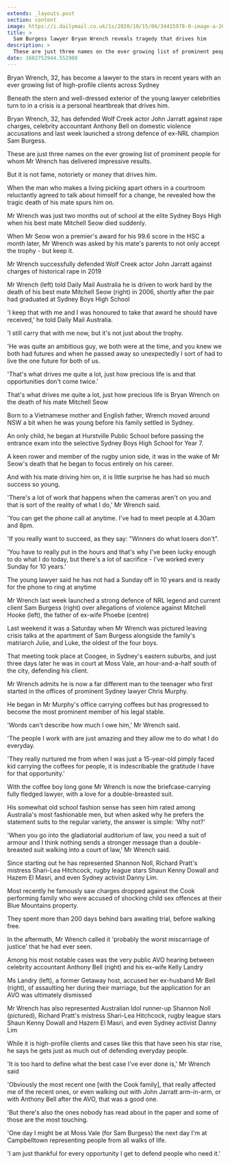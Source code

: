 ```yaml
--- 
extends: _layouts.post 
section: content 
image: https://i.dailymail.co.uk/1s/2020/10/15/06/34415978-0-image-a-26_1602740936371.jpg 
title: > 
  Sam Burgess lawyer Bryan Wrench reveals tragedy that drives him 
description: > 
  These are just three names on the ever growing list of prominent people for whom Mr Wrench has delivered impressive results.Mr Wrench was just two months out of school at the elite Sydney Boys High when his best mate Mitchell Seow died suddenly.Mr Wrench admits he is now a far different man to the teenager who first started in the offices of prominent Sydney lawyer Chris Murphy.With the coffee boy long gone Mr Wrench is now the briefcase-carrying fully fledged lawyer, with a love for a double-breasted suit.In the aftermath, Mr Wrench called it 'probably the worst miscarriage of justice' that he had ever seen. 
date: 1602752944.552988 
--- 
```

Bryan Wrench, 32, has become a lawyer to the stars in recent years with an ever growing list of high-profile clients across Sydney

Beneath the stern and well-dressed exterior of the young lawyer celebrities turn to in a crisis is a personal heartbreak that drives him.

Bryan Wrench, 32, has defended Wolf Creek actor John Jarratt against rape charges, celebrity accountant Anthony Bell on domestic violence accusations and last week launched a strong defence of ex-NRL champion Sam Burgess.

These are just three names on the ever growing list of prominent people for whom Mr Wrench has delivered impressive results.

But it is not fame, notoriety or money that drives him.

When the man who makes a living picking apart others in a courtroom reluctantly agreed to talk about himself for a change, he revealed how the tragic death of his mate spurs him on.

Mr Wrench was just two months out of school at the elite Sydney Boys High when his best mate Mitchell Seow died suddenly.

When Mr Seow won a premier's award for his 99.6 score in the HSC a month later, Mr Wrench was asked by his mate's parents to not only accept the trophy - but keep it.

Mr Wrench successfully defended Wolf Creek actor John Jarratt against charges of historical rape in 2019

Mr Wrench (left) told Daily Mail Australia he is driven to work hard by the death of his best mate Mitchell Seow (right) in 2006, shortly after the pair had graduated at Sydney Boys High School

'I keep that with me and I was honoured to take that award he should have received,' he told Daily Mail Australia.

'I still carry that with me now, but it's not just about the trophy.

'He was quite an ambitious guy, we both were at the time, and you knew we both had futures and when he passed away so unexpectedly I sort of had to live the one future for both of us.

'That's what drives me quite a lot, just how precious life is and that opportunities don't come twice.'

That's what drives me quite a lot, just how precious life is Bryan Wrench on the death of his mate Mitchell Seow

Born to a Vietnamese mother and English father, Wrench moved around NSW a bit when he was young before his family settled in Sydney.

An only child, he began at Hurstville Public School before passing the entrance exam into the selective Sydney Boys High School for Year 7.

A keen rower and member of the rugby union side, it was in the wake of Mr Seow's death that he began to focus entirely on his career.

And with his mate driving him on, it is little surprise he has had so much success so young.

'There's a lot of work that happens when the cameras aren't on you and that is sort of the reality of what I do,' Mr Wrench said.

'You can get the phone call at anytime. I've had to meet people at 4.30am and 8pm.

'If you really want to succeed, as they say: "Winners do what losers don't".

'You have to really put in the hours and that's why I've been lucky enough to do what I do today, but there's a lot of sacrifice - I've worked every Sunday for 10 years.'

The young lawyer said he has not had a Sunday off in 10 years and is ready for the phone to ring at anytime

Mr Wrench last week launched a strong defence of NRL legend and current client Sam Burgess (right) over allegations of violence against Mitchell Hooke (left), the father of ex-wife Phoebe (centre)

Last weekend it was a Saturday when Mr Wrench was pictured leaving crisis talks at the apartment of Sam Burgess alongside the family's matriarch Julie, and Luke, the oldest of the four boys.

That meeting took place at Coogee, in Sydney's eastern suburbs, and just three days later he was in court at Moss Vale, an hour-and-a-half south of the city, defending his client.

Mr Wrench admits he is now a far different man to the teenager who first started in the offices of prominent Sydney lawyer Chris Murphy.

He began in Mr Murphy's office carrying coffees but has progressed to become the most prominent member of his legal stable.

'Words can't describe how much I owe him,' Mr Wrench said.

'The people I work with are just amazing and they allow me to do what I do everyday.

'They really nurtured me from when I was just a 15-year-old pimply faced kid carrying the coffees for people, it is indescribable the gratitude I have for that opportunity.'

With the coffee boy long gone Mr Wrench is now the briefcase-carrying fully fledged lawyer, with a love for a double-breasted suit.

His somewhat old school fashion sense has seen him rated among Australia's most fashionable men, but when asked why he prefers the statement suits to the regular variety, the answer is simple: 'Why not?'

'When you go into the gladiatorial auditorium of law, you need a suit of armour and I think nothing sends a stronger message than a double-breasted suit walking into a court of law,' Mr Wrench said.

Since starting out he has represented Shannon Noll, Richard Pratt's mistress Shari-Lea Hitchcock, rugby league stars Shaun Kenny Dowall and Hazem El Masri, and even Sydney activist Danny Lim.

Most recently he famously saw charges dropped against the Cook performing family who were accused of shocking child sex offences at their Blue Mountains property.

They spent more than 200 days behind bars awaiting trial, before walking free.

In the aftermath, Mr Wrench called it 'probably the worst miscarriage of justice' that he had ever seen.

Among his most notable cases was the very public AVO hearing between celebrity accountant Anthony Bell (right) and his ex-wife Kelly Landry

Ms Landry (left), a former Getaway host, accused her ex-husband Mr Bell (right), of assaulting her during their marriage, but the application for an AVO was ultimately dismissed

Mr Wrench has also represented Australian Idol runner-up Shannon Noll (pictured), Richard Pratt's mistress Shari-Lea Hitchcock, rugby league stars Shaun Kenny Dowall and Hazem El Masri, and even Sydney activist Danny Lim

While it is high-profile clients and cases like this that have seen his star rise, he says he gets just as much out of defending everyday people.

'It is too hard to define what the best case I've ever done is,' Mr Wrench said

'Obviously the most recent one [with the Cook family], that really affected me of the recent ones, or even walking out with John Jarratt arm-in-arm, or with Anthony Bell after the AVO, that was a good one.

'But there's also the ones nobody has read about in the paper and some of those are the most touching.

'One day I might be at Moss Vale (for Sam Burgess) the next day I'm at Campbelltown representing people from all walks of life.

'I am just thankful for every opportunity I get to defend people who need it.'